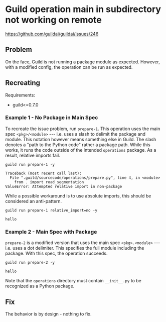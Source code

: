 # Guild operation main in subdirectory not working on remote

https://github.com/guildai/guildai/issues/246

## Problem

On the face, Guild is not running a package module as
expected. However, with a modified config, the operation can be run as
expected.

## Recreating

Requirements:

- guild<=0.7.0

### Example 1 - No Package in Main Spec

To recreate the issue problem, run `prepare-1`. This operation uses
the main spec `<pkg>/<module>` --- i.e. uses a slash to delimit the
package and module. This notation however means something else in
Guild. The slash denotes a "path to the Python code" rather a package
path. While this works, it runs the code outside of the intended
`operations` package. As a result, relative imports fail.

``` command
guild run prepare-1 -y
```

``` output
Traceback (most recent call last):
  File ".guild/sourcecode/operations/prepare.py", line 4, in <module>
    from . import road_segmentation
ValueError: Attempted relative import in non-package
```

While a possible workaround is to use absolute imports, this should be
considered an anti-pattern.


``` command
guild run prepare-1 relative_import=no -y
```

``` output
hello
```

### Example 2 - Main Spec with Package

`prepare-2` is a modified version that uses the main spec
`<pkg>.<module>` --- i.e. uses a dot delimiter. This specifies the
full module including the package. With this spec, the operation
succeeds.

``` command
guild run prepare-2 -y
```

``` output
hello
```

Note that the `operations` directory must contain `__init__.py` to be
recognized as a Python package.

## Fix

The behavior is by design - nothing to fix.
